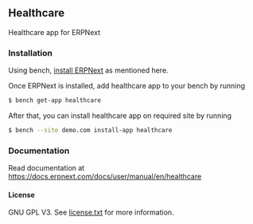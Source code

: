 ## Healthcare

Healthcare app for ERPNext


### Installation

Using bench, [install ERPNext](https://github.com/frappe/bench#installation) as mentioned here.

Once ERPNext is installed, add healthcare app to your bench by running

```sh
$ bench get-app healthcare
```

After that, you can install healthcare app on required site by running

```sh
$ bench --site demo.com install-app healthcare
```


### Documentation

Read documentation at https://docs.erpnext.com/docs/user/manual/en/healthcare



#### License

GNU GPL V3. See [license.txt](https://github.com/frappe/healthcare/blob/develop/license.txt) for more information.
